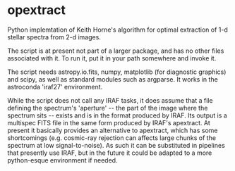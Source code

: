# opextract

Python implemtation of Keith Horne's algorithm for optimal extraction of 1-d stellar spectra from 2-d images.

The script is at present not part of a larger package, and has no other files associated with it.  To run it, 
put it in your path somewhere and invoke it.

The script needs astropy.io.fits, numpy, matplotlib (for diagnostic graphics) and scipy, 
as well as standard modules such as argparse.  It works in the astroconda 'iraf27' environment. 

While the script does not call any IRAF tasks, it does assume that a file defining the 
spectrum's 'aperture' -- the part of the image where the spectrum sits -- exists and is
in the format produced by IRAF. Its output is a multispec FITS file in the same form
produced by IRAF's apextract.  At present it basically provides an alternative to apextract,
which has some shortcomings (e.g. cosmic-ray rejection can affects large chunks of the spectrum
at low signal-to-noise).  As such it can be substituted in pipelines that presently use IRAF, but
in the future it could be adapted to a more python-esque environment if needed.
